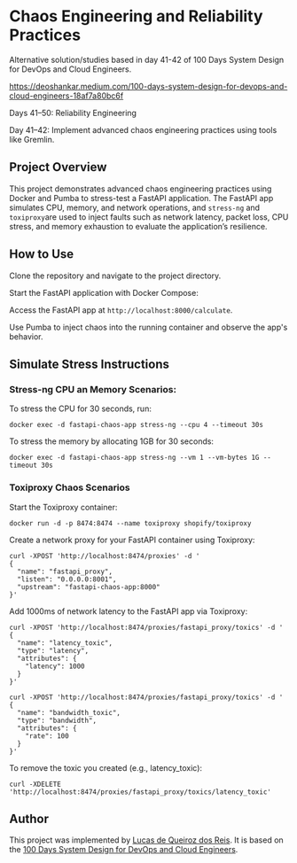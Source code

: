 # Chaos Engineering and Reliability Practices

Alternative solution/studies based in day 41-42 of 100 Days System Design for DevOps and Cloud Engineers.

https://deoshankar.medium.com/100-days-system-design-for-devops-and-cloud-engineers-18af7a80bc6f

Days 41–50: Reliability Engineering

Day 41–42: Implement advanced chaos engineering practices using tools like Gremlin.

## Project Overview

This project demonstrates advanced chaos engineering practices using Docker and Pumba to stress-test a FastAPI application. The FastAPI app simulates CPU, memory, and network operations, and ```stress-ng``` and ```toxiproxy```are  used to inject faults such as network latency, packet loss, CPU stress, and memory exhaustion to evaluate the application’s resilience.

## How to Use

Clone the repository and navigate to the project directory.

Start the FastAPI application with Docker Compose:

Access the FastAPI app at ```http://localhost:8000/calculate```.

Use Pumba to inject chaos into the running container and observe the app's behavior.

## Simulate Stress Instructions

### Stress-ng CPU an Memory Scenarios:

To stress the CPU for 30 seconds, run:
```
docker exec -d fastapi-chaos-app stress-ng --cpu 4 --timeout 30s
```

To stress the memory by allocating 1GB for 30 seconds:
```
docker exec -d fastapi-chaos-app stress-ng --vm 1 --vm-bytes 1G --timeout 30s
```

### Toxiproxy Chaos Scenarios

Start the Toxiproxy container:
```
docker run -d -p 8474:8474 --name toxiproxy shopify/toxiproxy
```

Create a network proxy for your FastAPI container using Toxiproxy:
```
curl -XPOST 'http://localhost:8474/proxies' -d '
{
  "name": "fastapi_proxy",
  "listen": "0.0.0.0:8001",
  "upstream": "fastapi-chaos-app:8000"
}'
```

Add 1000ms of network latency to the FastAPI app via Toxiproxy:
```
curl -XPOST 'http://localhost:8474/proxies/fastapi_proxy/toxics' -d '
{
  "name": "latency_toxic",
  "type": "latency",
  "attributes": {
    "latency": 1000
  }
}'
```

```
curl -XPOST 'http://localhost:8474/proxies/fastapi_proxy/toxics' -d '
{
  "name": "bandwidth_toxic",
  "type": "bandwidth",
  "attributes": {
    "rate": 100
  }
}'
```

To remove the toxic you created (e.g., latency_toxic):
```
curl -XDELETE 'http://localhost:8474/proxies/fastapi_proxy/toxics/latency_toxic'
```

## Author
This project was implemented by [Lucas de Queiroz dos Reis][2]. It is based on the [100 Days System Design for DevOps and Cloud Engineers][1].

[1]: https://deoshankar.medium.com/100-days-system-design-for-devops-and-cloud-engineers-18af7a80bc6f "Medium - Deo Shankar 100 Days"
[2]: https://www.linkedin.com/in/lucas-de-queiroz/ "LinkedIn - Lucas de Queiroz"